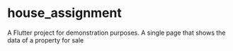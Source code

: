 # house_assignment
A Flutter project for demonstration purposes. A single page that shows the data of a property for sale
